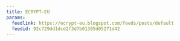 ```yaml
---
title: ECRYPT-EU
params:
  feedlink: https://ecrypt-eu.blogspot.com/feeds/posts/default
  feedid: 92c729dd1dcd2f3d7b01305d05271d42
---
```

